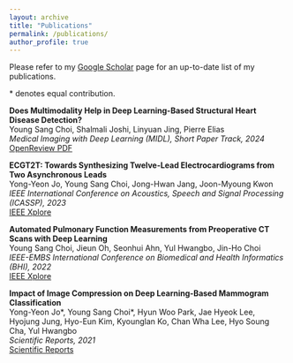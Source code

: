 ```yaml
---
layout: archive
title: "Publications"
permalink: /publications/
author_profile: true
---
```


Please refer to my [Google Scholar](https://scholar.google.com/citations?user=cX-zhzAAAAAJ) page for an up-to-date list of my publications.

\* denotes equal contribution.

**Does Multimodality Help in Deep Learning-Based Structural Heart Disease Detection?**\
Young Sang Choi, Shalmali Joshi, Linyuan Jing, Pierre Elias\
*Medical Imaging with Deep Learning (MIDL), Short Paper Track, 2024*\
[OpenReview PDF](https://openreview.net/pdf?id=sMiSQP8zmr)

**ECGT2T: Towards Synthesizing Twelve-Lead Electrocardiograms from Two Asynchronous Leads**\
Yong-Yeon Jo, Young Sang Choi, Jong-Hwan Jang, Joon-Myoung Kwon\
*IEEE International Conference on Acoustics, Speech and Signal Processing (ICASSP), 2023*\
[IEEE Xplore](https://ieeexplore.ieee.org/abstract/document/10095013/)

**Automated Pulmonary Function Measurements from Preoperative CT Scans with Deep Learning**\
Young Sang Choi, Jieun Oh, Seonhui Ahn, Yul Hwangbo, Jin-Ho Choi\
*IEEE-EMBS International Conference on Biomedical and Health Informatics (BHI), 2022*\
[IEEE Xplore](https://ieeexplore.ieee.org/abstract/document/9926796/)

**Impact of Image Compression on Deep Learning-Based Mammogram Classification**\
Yong-Yeon Jo\*, Young Sang Choi\*, Hyun Woo Park, Jae Hyeok Lee, Hyojung Jung, Hyo-Eun Kim, Kyounglan Ko, Chan Wha Lee, Hyo Soung Cha, Yul Hwangbo\
*Scientific Reports, 2021*\
[Scientific Reports](https://www.nature.com/articles/s41598-021-86726-w)


